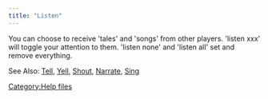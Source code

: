 ```yaml
---
title: "Listen"
---
```


You can choose to receive 'tales' and 'songs' from other players.
'listen xxx' will toggle your attention to them. 'listen none' and
'listen all' set and remove everything.

See Also: [Tell](Tell "wikilink"), [Yell](Yell "wikilink"),
[Shout](Shout "wikilink"), [Narrate](Narrate "wikilink"),
[Sing](Sing "wikilink")

[Category:Help files](Category:Help_files "wikilink")